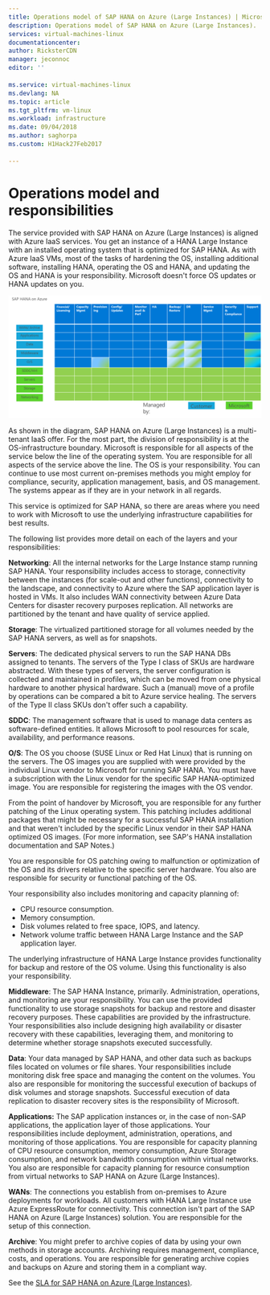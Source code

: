 ```yaml
---
title: Operations model of SAP HANA on Azure (Large Instances) | Microsoft Docs
description: Operations model of SAP HANA on Azure (Large Instances).
services: virtual-machines-linux
documentationcenter: 
author: RicksterCDN
manager: jeconnoc
editor: ''

ms.service: virtual-machines-linux
ms.devlang: NA
ms.topic: article
ms.tgt_pltfrm: vm-linux
ms.workload: infrastructure
ms.date: 09/04/2018
ms.author: saghorpa
ms.custom: H1Hack27Feb2017

---
```

# Operations model and responsibilities

The service provided with SAP HANA on Azure (Large Instances) is aligned with Azure IaaS services. You get an instance of a HANA Large Instance with an installed operating system that is optimized for SAP HANA. As with Azure IaaS VMs, most of the tasks of hardening the OS, installing additional software, installing HANA, operating the OS and HANA, and updating the OS and HANA is your responsibility. Microsoft doesn't force OS updates or HANA updates on you.

![Responsibilities of SAP HANA on Azure (Large Instances)](./media/hana-overview-architecture/image2-responsibilities.png)

As shown in the diagram, SAP HANA on Azure (Large Instances) is a multi-tenant IaaS offer. For the most part, the division of responsibility is at the OS-infrastructure boundary. Microsoft is responsible for all aspects of the service below the line of the operating system. You are responsible for all aspects of the service above the line. The OS is your responsibility. You can continue to use most current on-premises methods you might employ for compliance, security, application management, basis, and OS management. The systems appear as if they are in your network in all regards.

This service is optimized for SAP HANA, so there are areas where you need to work with Microsoft to use the underlying infrastructure capabilities for best results.

The following list provides more detail on each of the layers and your responsibilities:

**Networking**: All the internal networks for the Large Instance stamp running SAP HANA. Your responsibility includes access to storage, connectivity between the instances (for scale-out and other functions), connectivity to the landscape, and connectivity to Azure where the SAP application layer is hosted in VMs. It also includes WAN connectivity between Azure Data Centers for disaster recovery purposes replication. All networks are partitioned by the tenant and have quality of service applied.

**Storage**: The virtualized partitioned storage for all volumes needed by the SAP HANA servers, as well as for snapshots. 

**Servers**: The dedicated physical servers to run the SAP HANA DBs assigned to tenants. The servers of the Type I class of SKUs are hardware abstracted. With these types of servers, the server configuration is collected and maintained in profiles, which can be moved from one physical hardware to another physical hardware. Such a (manual) move of a profile by operations can be compared a bit to Azure service healing. The servers of the Type II class SKUs don't offer such a capability.

**SDDC**: The management software that is used to manage data centers as software-defined entities. It allows Microsoft to pool resources for scale, availability, and performance reasons.

**O/S**: The OS you choose (SUSE Linux or Red Hat Linux) that is running on the servers. The OS images you are supplied with were provided by the individual Linux vendor to Microsoft for running SAP HANA. You must have a subscription with the Linux vendor for the specific SAP HANA-optimized image. You are responsible for registering the images with the OS vendor. 

From the point of handover by Microsoft, you are responsible for any further patching of the Linux operating system. This patching includes additional packages that might be necessary for a successful SAP HANA installation and that weren't included by the specific Linux vendor in their SAP HANA optimized OS images. (For more information, see SAP's HANA installation documentation and SAP Notes.) 

You are responsible for OS patching owing to malfunction or optimization of the OS and its drivers relative to the specific server hardware. You also are responsible for security or functional patching of the OS. 

Your responsibility also includes monitoring and capacity planning of:

- CPU resource consumption.
- Memory consumption.
- Disk volumes related to free space, IOPS, and latency.
- Network volume traffic between HANA Large Instance and the SAP application layer.

The underlying infrastructure of HANA Large Instance provides functionality for backup and restore of the OS volume. Using this functionality is also your responsibility.

**Middleware**: The SAP HANA Instance, primarily. Administration, operations, and monitoring are your responsibility. You can use the provided functionality to use storage snapshots for backup and restore and disaster recovery purposes. These capabilities are provided by the infrastructure. Your responsibilities also include designing high availability or disaster recovery with these capabilities, leveraging them, and monitoring to determine whether storage snapshots executed successfully.

**Data**: Your data managed by SAP HANA, and other data such as backups files located on volumes or file shares. Your responsibilities include monitoring disk free space and managing the content on the volumes. You also are responsible for monitoring the successful execution of backups of disk volumes and storage snapshots. Successful execution of data replication to disaster recovery sites is the responsibility of Microsoft.

**Applications:** The SAP application instances or, in the case of non-SAP applications, the application layer of those applications. Your responsibilities include deployment, administration, operations, and monitoring of those applications. You are responsible for capacity planning of CPU resource consumption, memory consumption, Azure Storage consumption, and network bandwidth consumption within virtual networks. You also are responsible for capacity planning for resource consumption from virtual networks to SAP HANA on Azure (Large Instances).

**WANs**: The connections you establish from on-premises to Azure deployments for workloads. All customers with HANA Large Instance use Azure ExpressRoute for connectivity. This connection isn't part of the SAP HANA on Azure (Large Instances) solution. You are responsible for the setup of this connection.

**Archive**: You might prefer to archive copies of data by using your own methods in storage accounts. Archiving requires management, compliance, costs, and operations. You are responsible for generating archive copies and backups on Azure and storing them in a compliant way.

See the [SLA for SAP HANA on Azure (Large Instances)](https://azure.microsoft.com/support/legal/sla/sap-hana-large/v1_0/).